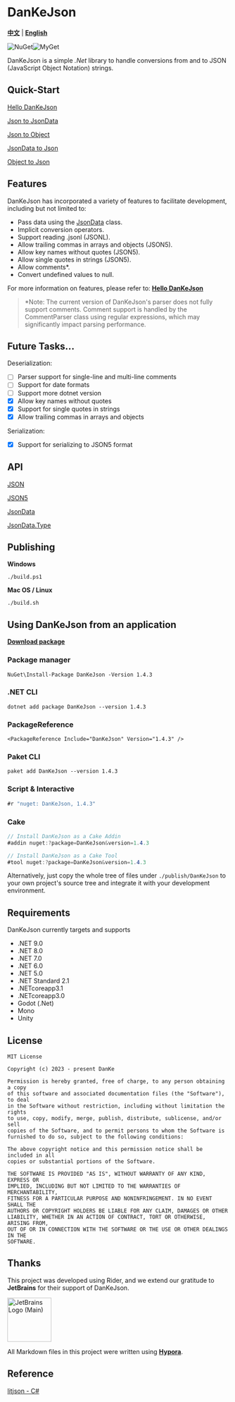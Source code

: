 # DanKeJson

[**中文**](./README.md) | <u>**English**</u>

![NuGet](https://img.shields.io/nuget/v/DanKeJson.svg)![MyGet](https://img.shields.io/myget/danke/vpre/DanKeJson.svg?label=myget)

DanKeJson is a simple *.Net* library to handle conversions from and to JSON (JavaScript Object Notation) strings.

## Quick-Start

[Hello DanKeJson](./Docs/DanKeJson.md)

[Json to JsonData](./Docs/QuickStart/Json2JsonData.md)

[Json to Object](./Docs/QuickStart/Json2Object.md)

[JsonData to Json](./Docs/QuickStart/JsonData2Json.md)

[Object to Json](./Docs/QuickStart/Object2Json.md)

## Features

DanKeJson has incorporated a variety of features to facilitate development, including but not limited to:

- Pass data using the [JsonData]([JsonData](./Docs/API/JsonData.md)) class.
- Implicit conversion operators.
- Support reading .jsonl (JSONL).
- Allow trailing commas in arrays and objects (JSON5).
- Allow key names without quotes (JSON5).
- Allow single quotes in strings (JSON5).
- Allow comments*.
- Convert undefined values to null.

For more information on features, please refer to: [**Hello DanKeJson**](./Docs/DanKeJson.md)

> *Note: The current version of DanKeJson's parser does not fully support comments. Comment support is handled by the CommentParser class using regular expressions, which may significantly impact parsing performance.

## Future Tasks...

Deserialization:

- [ ]  Parser support for single-line and multi-line comments
- [ ]  Support for date formats
- [ ]  Support more dotnet version
- [X]  Allow key names without quotes
- [X]  Support for single quotes in strings
- [X]  Allow trailing commas in arrays and objects

Serialization:

- [X]  Support for serializing to JSON5 format

## API

[JSON](./Docs/API/JSON.md)

[JSON5](./Docs/API/JSON5.md)

[JsonData](./Docs/API/JsonData.md)

[JsonData.Type](./Docs/API/JsonData.Type.md)

## Publishing

**Windows**

```shell
./build.ps1
```

**Mac OS / Linux**

```shell
./build.sh
```

## Using DanKeJson from an application

**[Download package](https://www.nuget.org/api/v2/package/DanKeJson/1.4.3)**

### Package manager

```shell
NuGet\Install-Package DanKeJson -Version 1.4.3
```

### .NET CLI

```shell
dotnet add package DanKeJson --version 1.4.3
```

### PackageReference

```xaml
<PackageReference Include="DanKeJson" Version="1.4.3" />
```

### Paket CLI

```shell
paket add DanKeJson --version 1.4.3
```

### Script & Interactive

```c#
#r "nuget: DanKeJson, 1.4.3"
```

### Cake

```C#
// Install DanKeJson as a Cake Addin
#addin nuget:?package=DanKeJson&version=1.4.3

// Install DanKeJson as a Cake Tool
#tool nuget:?package=DanKeJson&version=1.4.3
```

Alternatively, just copy the whole tree of files under `./publish/DanKeJson` to your own project's source tree and integrate it with your development environment.

## Requirements

DanKeJson currently targets and supports

- .NET 9.0
- .NET 8.0
- .NET 7.0
- .NET 6.0
- .NET 5.0
- .NET Standard 2.1
- .NETcoreapp3.1
- .NETcoreapp3.0
- Godot (.Net)
- Mono
- Unity

## License

```
MIT License

Copyright (c) 2023 - present DanKe

Permission is hereby granted, free of charge, to any person obtaining a copy
of this software and associated documentation files (the "Software"), to deal
in the Software without restriction, including without limitation the rights
to use, copy, modify, merge, publish, distribute, sublicense, and/or sell
copies of the Software, and to permit persons to whom the Software is
furnished to do so, subject to the following conditions:

The above copyright notice and this permission notice shall be included in all
copies or substantial portions of the Software.

THE SOFTWARE IS PROVIDED "AS IS", WITHOUT WARRANTY OF ANY KIND, EXPRESS OR
IMPLIED, INCLUDING BUT NOT LIMITED TO THE WARRANTIES OF MERCHANTABILITY,
FITNESS FOR A PARTICULAR PURPOSE AND NONINFRINGEMENT. IN NO EVENT SHALL THE
AUTHORS OR COPYRIGHT HOLDERS BE LIABLE FOR ANY CLAIM, DAMAGES OR OTHER
LIABILITY, WHETHER IN AN ACTION OF CONTRACT, TORT OR OTHERWISE, ARISING FROM,
OUT OF OR IN CONNECTION WITH THE SOFTWARE OR THE USE OR OTHER DEALINGS IN THE
SOFTWARE.
```

## Thanks

This project was developed using Rider, and we extend our gratitude to **JetBrains** for their support of DanKeJson.

<img src="https://resources.jetbrains.com/storage/products/company/brand/logos/jb_beam.png" alt="JetBrains Logo (Main)" width="100" height="100">

All Markdown files in this project were written using [**Hypora**](https://github.com/DanKE123abc/Hypora).

## Reference

[litjson - C#](https://github.com/LitJSON/litjson)